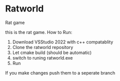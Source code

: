 # Ratworld
Rat game

this is the rat game.
How to Run:
1. Download VSStudio 2022 with c++ compatablity
2. Clone the ratworld repository
3. Let cmake build (should be automatic)
4. switch to runing ratworld.exe
5. Run

If you make changes push them to a seperate branch

